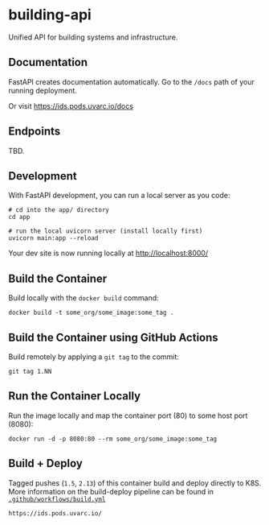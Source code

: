 # building-api
Unified API for building systems and infrastructure.

## Documentation

FastAPI creates documentation automatically. Go to the `/docs` path of your running deployment.

Or visit https://ids.pods.uvarc.io/docs

## Endpoints

TBD.

## Development

With FastAPI development, you can run a local server as you code:
```
# cd into the app/ directory
cd app

# run the local uvicorn server (install locally first)
uvicorn main:app --reload
```
Your dev site is now running locally at [http://localhost:8000/](http://localhost:8000/)


## Build the Container

Build locally with the `docker build` command:
```
docker build -t some_org/some_image:some_tag .
```

## Build the Container using GitHub Actions

Build remotely by applying a `git tag` to the commit:
```
git tag 1.NN
```

## Run the Container Locally

Run the image locally and map the container port (80) to some host port (8080):
```
docker run -d -p 8080:80 --rm some_org/some_image:some_tag
```

## Build + Deploy

Tagged pushes (`1.5`, `2.13`) of this container build and deploy directly to K8S.
More information on the build-deploy pipeline can be found in [`.github/workflows/build.yml`](https://github.com/uvarc/id-generator/blob/main/.github/workflows/build.yml)

    https://ids.pods.uvarc.io/
